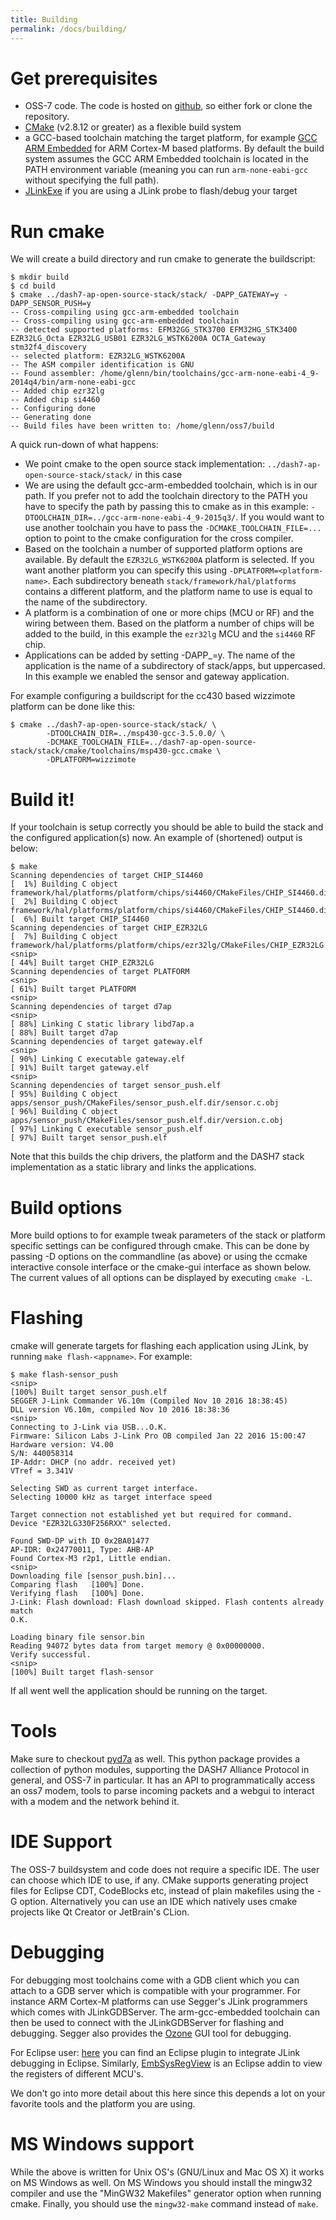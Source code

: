 ```yaml
---
title: Building
permalink: /docs/building/
---
```



# Get prerequisites

- OSS-7 code. The code is hosted on [github](https://github.com/mosaic-lopow/dash7-ap-open-source-stack/commits/master), so either fork or clone the repository.
- [CMake](http://www.cmake.org/) (v2.8.12 or greater) as a flexible build system
- a GCC-based toolchain matching the target platform, for example [GCC ARM Embedded](https://launchpad.net/gcc-arm-embedded) for ARM Cortex-M based platforms. By default the build system assumes the GCC ARM Embedded toolchain is located in the PATH environment variable (meaning you can run `arm-none-eabi-gcc` without specifying the full path).
- [JLinkExe](https://www.segger.com/downloads/jlink) if you are using a JLink probe to flash/debug your target

# Run cmake

We will create a build directory and run cmake to generate the buildscript:

	$ mkdir build
	$ cd build
	$ cmake ../dash7-ap-open-source-stack/stack/ -DAPP_GATEWAY=y -DAPP_SENSOR_PUSH=y
	-- Cross-compiling using gcc-arm-embedded toolchain
	-- Cross-compiling using gcc-arm-embedded toolchain
	-- detected supported platforms: EFM32GG_STK3700 EFM32HG_STK3400 EZR32LG_Octa EZR32LG_USB01 EZR32LG_WSTK6200A OCTA_Gateway stm32f4_discovery
	-- selected platform: EZR32LG_WSTK6200A
	-- The ASM compiler identification is GNU
	-- Found assembler: /home/glenn/bin/toolchains/gcc-arm-none-eabi-4_9-2014q4/bin/arm-none-eabi-gcc
	-- Added chip ezr32lg
	-- Added chip si4460
	-- Configuring done
	-- Generating done
	-- Build files have been written to: /home/glenn/oss7/build

A quick run-down of what happens:
* We point cmake to the open source stack implementation: `../dash7-ap-open-source-stack/stack/` in this case
* We are using the default gcc-arm-embedded toolchain, which is in our path. If you prefer not to add the toolchain directory to the PATH you have to specify the path by passing this to cmake as in this example: `-DTOOLCHAIN_DIR=../gcc-arm-none-eabi-4_9-2015q3/`. If you would want to use another toolchain you have to pass the `-DCMAKE_TOOLCHAIN_FILE=...` option to point to the cmake configuration for the cross compiler.
* Based on the toolchain a number of supported platform options are available. By default the `EZR32LG_WSTK6200A` platform is selected. If you want another platform you can specify this using `-DPLATFORM=<platform-name>`. Each subdirectory beneath `stack/framework/hal/platforms` contains a different platform, and the platform name to use is equal to the name of the subdirectory.
* A platform is a combination of one or more chips (MCU or RF) and the wiring between them. Based on the platform a number of chips will be added to the build, in this example the `ezr32lg` MCU and the `si4460` RF chip.
* Applications can be added by setting -DAPP_<name>=y. The name of the application is the name of a subdirectory of stack/apps, but uppercased. In this example we enabled the sensor and gateway application.

For example configuring a buildscript for the cc430 based wizzimote platform can be done like this:

	$ cmake ../dash7-ap-open-source-stack/stack/ \
	        -DTOOLCHAIN_DIR=../msp430-gcc-3.5.0.0/ \
	        -DCMAKE_TOOLCHAIN_FILE=../dash7-ap-open-source-stack/stack/cmake/toolchains/msp430-gcc.cmake \
	        -DPLATFORM=wizzimote

# Build it!

If your toolchain is setup correctly you should be able to build the stack and the configured application(s) now. An example of (shortened) output is below:

	$ make
	Scanning dependencies of target CHIP_SI4460
	[  1%] Building C object framework/hal/platforms/platform/chips/si4460/CMakeFiles/CHIP_SI4460.dir/si4460.c.obj
	[  2%] Building C object framework/hal/platforms/platform/chips/si4460/CMakeFiles/CHIP_SI4460.dir/si4460_interface.c.obj
	[  6%] Built target CHIP_SI4460
	Scanning dependencies of target CHIP_EZR32LG
	[  7%] Building C object framework/hal/platforms/platform/chips/ezr32lg/CMakeFiles/CHIP_EZR32LG.dir/ezr32lg_adc.c.obj
	<snip>
	[ 44%] Built target CHIP_EZR32LG
	Scanning dependencies of target PLATFORM
	<snip>
	[ 61%] Built target PLATFORM
	<snip>
	Scanning dependencies of target d7ap
	<snip>
	[ 88%] Linking C static library libd7ap.a
	[ 88%] Built target d7ap
	Scanning dependencies of target gateway.elf
	<snip>
	[ 90%] Linking C executable gateway.elf
	[ 91%] Built target gateway.elf
	<snip>
	Scanning dependencies of target sensor_push.elf
	[ 95%] Building C object apps/sensor_push/CMakeFiles/sensor_push.elf.dir/sensor.c.obj
	[ 96%] Building C object apps/sensor_push/CMakeFiles/sensor_push.elf.dir/version.c.obj
	[ 97%] Linking C executable sensor_push.elf
	[ 97%] Built target sensor_push.elf

Note that this builds the chip drivers, the platform and the DASH7 stack implementation as a static library and links the applications.

# Build options

More build options to for example tweak parameters of the stack or platform specific settings can be configured through cmake. This can be done by passing -D options on the commandline (as above) or using the ccmake interactive console interface or the cmake-gui interface as shown below. The current values of all options can be displayed by executing `cmake -L`.

# Flashing

cmake will generate targets for flashing each application using JLink, by running `make flash-<appname>`. For example:

	$ make flash-sensor_push
	<snip>
	[100%] Built target sensor_push.elf
	SEGGER J-Link Commander V6.10m (Compiled Nov 10 2016 18:38:45)
	DLL version V6.10m, compiled Nov 10 2016 18:38:36
	<snip>
	Connecting to J-Link via USB...O.K.
	Firmware: Silicon Labs J-Link Pro OB compiled Jan 22 2016 15:00:47
	Hardware version: V4.00
	S/N: 440058314
	IP-Addr: DHCP (no addr. received yet)
	VTref = 3.341V

	Selecting SWD as current target interface.
	Selecting 10000 kHz as target interface speed

	Target connection not established yet but required for command.
	Device "EZR32LG330F256RXX" selected.

	Found SWD-DP with ID 0x2BA01477
	AP-IDR: 0x24770011, Type: AHB-AP
	Found Cortex-M3 r2p1, Little endian.
	<snip>
	Downloading file [sensor_push.bin]...
	Comparing flash   [100%] Done.
	Verifying flash   [100%] Done.
	J-Link: Flash download: Flash download skipped. Flash contents already match
	O.K.

	Loading binary file sensor.bin
	Reading 94072 bytes data from target memory @ 0x00000000.
	Verify successful.
	<snip>
	[100%] Built target flash-sensor

If all went well the application should be running on the target.

# Tools

Make sure to checkout [pyd7a](https://github.com/MOSAIC-LoPoW/pyd7a) as well. This python package provides a collection of python modules, supporting the DASH7 Alliance Protocol in general, and OSS-7 in particular. It has an API to programmatically access an oss7 modem, tools to parse incoming packets and a webgui to interact with a modem and the network behind it.

# IDE Support

The OSS-7 buildsystem and code does not require a specific IDE. The user can choose which IDE to use, if any.
CMake supports generating project files for Eclipse CDT, CodeBlocks etc, instead of plain makefiles using the -G option.
Alternatively you can use an IDE which natively uses cmake projects like Qt Creator or JetBrain's CLion.

# Debugging

For debugging most toolchains come with a GDB client which you can attach to a GDB server which is compatible with your programmer.
For instance ARM Cortex-M platforms can use Segger's JLink programmers which comes with JLinkGDBServer. The arm-gcc-embedded toolchain
can then be used to connect with the JLinkGDBServer for flashing and debugging. Segger also provides the [Ozone](https://www.segger.com/ozone.html) GUI tool for debugging.

For Eclipse user: [here](http://gnuarmeclipse.livius.net/) you can find an Eclipse plugin to integrate JLink debugging in Eclipse.
Similarly, [EmbSysRegView](http://embsysregview.sourceforge.net/) is an Eclipse addin to view the registers of different MCU's.

We don't go into more detail about this here since this depends a lot on your favorite tools and the platform you are using.

# MS Windows support

While the above is written for Unix OS's (GNU/Linux and Mac OS X) it works on MS Windows as well. On MS Windows you should install the mingw32 compiler and use the "MinGW32 Makefiles" generator option when running cmake. Finally, you should use the `mingw32-make` command instead of `make`.
